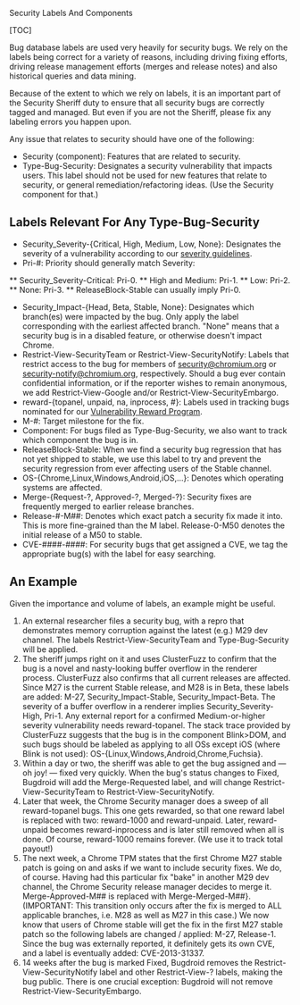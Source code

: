 Security Labels And Components

[TOC]

Bug database labels are used very heavily for security bugs. We rely on the
labels being correct for a variety of reasons, including driving fixing efforts,
driving release management efforts (merges and release notes) and also
historical queries and data mining.

Because of the extent to which we rely on labels, it is an important part of the
Security Sheriff duty to ensure that all security bugs are correctly tagged and
managed. But even if you are not the Sheriff, please fix any labeling errors you
happen upon.

Any issue that relates to security should have one of the following:

* Security (component): Features that are related to security.
* Type-Bug-Security: Designates a security vulnerability that impacts users.
This label should not be used for new features that relate to security, or
general remediation/refactoring ideas. (Use the Security component for that.)

## Labels Relevant For Any Type-Bug-Security

* Security_Severity-{Critical, High, Medium, Low, None}: Designates the severity
of a vulnerability according to our [severity
guidelines](severity-guidelines.md).
* Pri-#: Priority should generally match Severity:

** Security_Severity-Critical: Pri-0.
** High and Medium: Pri-1.
** Low: Pri-2.
** None: Pri-3.
** ReleaseBlock-Stable can usually imply Pri-0.

* Security_Impact-{Head, Beta, Stable, None}: Designates which branch(es) were
impacted by the bug. Only apply the label corresponding with the earliest
affected branch. "None" means that a security bug is in a disabled feature, or
otherwise doesn't impact Chrome.
* Restrict-View-SecurityTeam or Restrict-View-SecurityNotify: Labels that
restrict access to the bug for members of security@chromium.org or
security-notify@chromium.org, respectively. Should a bug ever contain
confidential information, or if the reporter wishes to remain anonymous, we add
Restrict-View-Google and/or Restrict-View-SecurityEmbargo.
* reward-{topanel, unpaid, na, inprocess, #}: Labels used in tracking bugs
nominated for our [Vulnerability Reward
Program](https://www.chromium.org/Home/chromium-security/vulnerability-rewards-program).
* M-#: Target milestone for the fix.
* Component: For bugs filed as Type-Bug-Security, we also want to track which
component the bug is in.
* ReleaseBlock-Stable: When we find a security bug regression that has not yet
shipped to stable, we use this label to try and prevent the security regression
from ever affecting users of the Stable channel.
* OS-{Chrome,Linux,Windows,Android,iOS,...}: Denotes which operating systems are
affected.
* Merge-{Request-?, Approved-?, Merged-?}: Security fixes are frequently merged
to earlier release branches.
* Release-#-M##: Denotes which exact patch a security fix made it into. This is
more fine-grained than the M label. Release-0-M50 denotes the initial release of
a M50 to stable.
* CVE-####-####: For security bugs that get assigned a CVE, we tag the
appropriate bug(s) with the label for easy searching.

## An Example

Given the importance and volume of labels, an example might be useful.

1. An external researcher files a security bug, with a repro that demonstrates
memory corruption against the latest (e.g.) M29 dev channel. The labels
Restrict-View-SecurityTeam and Type-Bug-Security will be applied.
1. The sheriff jumps right on it and uses ClusterFuzz to confirm that the bug is
a novel and nasty-looking buffer overflow in the renderer process. ClusterFuzz
also confirms that all current releases are affected. Since M27 is the current
Stable release, and M28 is in Beta, these labels are added: M-27,
Security_Impact-Stable, Security_Impact-Beta. The severity of a buffer overflow
in a renderer implies Security_Severity-High, Pri-1. Any external report for a
confirmed Medium-or-higher severity vulnerability needs reward-topanel. The
stack trace provided by ClusterFuzz suggests that the bug is in the component
Blink>DOM, and such bugs should be labeled as applying to all OSs except iOS
(where Blink is not used): OS-{Linux,Windows,Android,Chrome,Fuchsia}.
1. Within a day or two, the sheriff was able to get the bug assigned and — oh
joy! — fixed very quickly. When the bug's status changes to Fixed, Bugdroid will
add the Merge-Requested label, and will change Restrict-View-SecurityTeam to
Restrict-View-SecurityNotify.
1. Later that week, the Chrome Security manager does a sweep of all
reward-topanel bugs. This one gets rewarded, so that one reward label is
replaced with two: reward-1000 and reward-unpaid. Later, reward-unpaid becomes
reward-inprocess and is later still removed when all is done. Of course,
reward-1000 remains forever. (We use it to track total payout!)
1. The next week, a Chrome TPM states that the first Chrome M27 stable patch is
going on and asks if we want to include security fixes. We do, of course. Having
had this particular fix "bake" in another M29 dev channel, the Chrome Security
release manager decides to merge it. Merge-Approved-M## is replaced with
Merge-Merged-M##}. (IMPORTANT: This transition only occurs after the fix is
merged to ALL applicable branches, i.e. M28 as well as M27 in this case.) We now
know that users of Chrome stable will get the fix in the first M27 stable patch
so the following labels are changed / applied: M-27, Release-1. Since the bug
was externally reported, it definitely gets its own CVE, and a label is
eventually added: CVE-2013-31337.
1. 14 weeks after the bug is marked Fixed, Bugdroid removes the
Restrict-View-SecurityNotify label and other Restrict-View-? labels, making the
bug public. There is one crucial exception: Bugdroid will not remove
Restrict-View-SecurityEmbargo.

